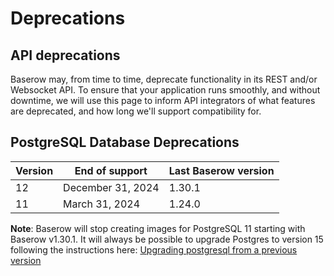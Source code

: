 # Deprecations

## API deprecations

Baserow may, from time to time, deprecate functionality in its REST and/or Websocket 
API. To ensure that your application runs smoothly, and without downtime, we will use this
page to inform API integrators of what features are deprecated, and how long we'll
support compatibility for.


## PostgreSQL Database Deprecations

| Version | End of support       | Last Baserow version |
|---------|----------------------|----------------------|
| 12      | December 31, 2024    | 1.30.1               |
| 11      | March 31, 2024       | 1.24.0               |


**Note**: Baserow will stop creating images for PostgreSQL 11 starting with Baserow 
v1.30.1. It will always be possible to upgrade Postgres to version 15 following the 
instructions here:
[Upgrading postgresql from a previous version](../installation/install-with-docker.md#upgrading-postgresql-database-from-a-previous-version)
